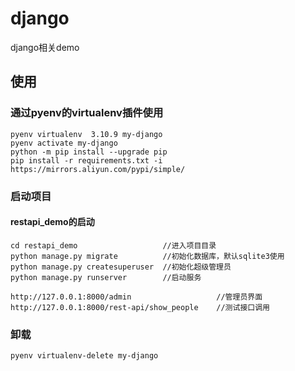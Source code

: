 # django

django相关demo

## 使用

### 通过pyenv的virtualenv插件使用

    pyenv virtualenv  3.10.9 my-django
    pyenv activate my-django
    python -m pip install --upgrade pip
    pip install -r requirements.txt -i https://mirrors.aliyun.com/pypi/simple/

### 启动项目

#### restapi_demo的启动

    cd restapi_demo                   //进入项目目录
    python manage.py migrate          //初始化数据库，默认sqlite3使用
    python manage.py createsuperuser  //初始化超级管理员
    python manage.py runserver        //启动服务

    http://127.0.0.1:8000/admin                   //管理员界面
    http://127.0.0.1:8000/rest-api/show_people    //测试接口调用
    


### 卸载

    pyenv virtualenv-delete my-django
 

